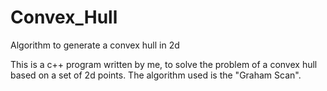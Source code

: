 # Convex_Hull
Algorithm to generate a convex hull in 2d

This is a c++ program written by me, to solve the problem of a convex hull based on a set of 2d points.  The algorithm used is the "Graham Scan".
